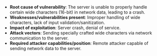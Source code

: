 - **Root cause of vulnerability**: The server is unable to properly handle certain wide characters (16-bit) in network data, leading to a crash.
- **Weaknesses/vulnerabilities present**: Improper handling of wide characters, lack of input validation/sanitization.
- **Impact of exploitation**: Server crash, denial of service.
- **Attack vectors**: Sending specially crafted wide characters via network communication to the server.
- **Required attacker capabilities/position**: Remote attacker capable of sending network data to the server.
